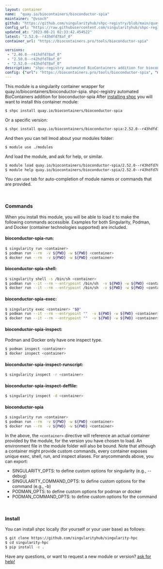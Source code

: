 ```yaml
---
layout: container
name:  "quay.io/biocontainers/bioconductor-spia"
maintainer: "@vsoch"
github: "https://github.com/singularityhub/shpc-registry/blob/main/quay.io/biocontainers/bioconductor-spia/container.yaml"
config_url: "https://raw.githubusercontent.com/singularityhub/shpc-registry/main/quay.io/biocontainers/bioconductor-spia/container.yaml"
updated_at: "2023-08-21 02:33:42.454522"
latest: "2.52.0--r43hdfd78af_0"
container_url: "https://biocontainers.pro/tools/bioconductor-spia"

versions:
 - "2.46.0--r41hdfd78af_0"
 - "2.50.0--r42hdfd78af_0"
 - "2.52.0--r43hdfd78af_0"
description: "shpc-registry automated BioContainers addition for bioconductor-spia"
config: {"url": "https://biocontainers.pro/tools/bioconductor-spia", "maintainer": "@vsoch", "description": "shpc-registry automated BioContainers addition for bioconductor-spia", "latest": {"2.52.0--r43hdfd78af_0": "sha256:7f72e40a39080c6aa743e5218452627aabb1540959c9db683c6e4da82a61b03d"}, "tags": {"2.46.0--r41hdfd78af_0": "sha256:6d02a3b3c635d28d5e0efb1e14bec2a2dfea8453876fa0b893a4db2ba0125d23", "2.50.0--r42hdfd78af_0": "sha256:75c7d27810b56e15dd69cbc5575edb011fc062fe56cd335d2745f8d828ec4553", "2.52.0--r43hdfd78af_0": "sha256:7f72e40a39080c6aa743e5218452627aabb1540959c9db683c6e4da82a61b03d"}, "docker": "quay.io/biocontainers/bioconductor-spia"}
---
```


This module is a singularity container wrapper for quay.io/biocontainers/bioconductor-spia.
shpc-registry automated BioContainers addition for bioconductor-spia
After [installing shpc](#install) you will want to install this container module:


```bash
$ shpc install quay.io/biocontainers/bioconductor-spia
```

Or a specific version:

```bash
$ shpc install quay.io/biocontainers/bioconductor-spia:2.52.0--r43hdfd78af_0
```

And then you can tell lmod about your modules folder:

```bash
$ module use ./modules
```

And load the module, and ask for help, or similar.

```bash
$ module load quay.io/biocontainers/bioconductor-spia/2.52.0--r43hdfd78af_0
$ module help quay.io/biocontainers/bioconductor-spia/2.52.0--r43hdfd78af_0
```

You can use tab for auto-completion of module names or commands that are provided.

<br>

### Commands

When you install this module, you will be able to load it to make the following commands accessible.
Examples for both Singularity, Podman, and Docker (container technologies supported) are included.

#### bioconductor-spia-run:

```bash
$ singularity run <container>
$ podman run --rm  -v ${PWD} -w ${PWD} <container>
$ docker run --rm  -v ${PWD} -w ${PWD} <container>
```

#### bioconductor-spia-shell:

```bash
$ singularity shell -s /bin/sh <container>
$ podman run --it --rm --entrypoint /bin/sh  -v ${PWD} -w ${PWD} <container>
$ docker run --it --rm --entrypoint /bin/sh  -v ${PWD} -w ${PWD} <container>
```

#### bioconductor-spia-exec:

```bash
$ singularity exec <container> "$@"
$ podman run --it --rm --entrypoint ""  -v ${PWD} -w ${PWD} <container> "$@"
$ docker run --it --rm --entrypoint ""  -v ${PWD} -w ${PWD} <container> "$@"
```

#### bioconductor-spia-inspect:

Podman and Docker only have one inspect type.

```bash
$ podman inspect <container>
$ docker inspect <container>
```

#### bioconductor-spia-inspect-runscript:

```bash
$ singularity inspect -r <container>
```

#### bioconductor-spia-inspect-deffile:

```bash
$ singularity inspect -d <container>
```



#### bioconductor-spia

```bash
$ singularity run <container>
$ podman run --rm  -v ${PWD} -w ${PWD} <container>
$ docker run --rm  -v ${PWD} -w ${PWD} <container>
```


In the above, the `<container>` directive will reference an actual container provided
by the module, for the version you have chosen to load. An environment file in the
module folder will also be bound. Note that although a container
might provide custom commands, every container exposes unique exec, shell, run, and
inspect aliases. For anycommands above, you can export:

 - SINGULARITY_OPTS: to define custom options for singularity (e.g., --debug)
 - SINGULARITY_COMMAND_OPTS: to define custom options for the command (e.g., -b)
 - PODMAN_OPTS: to define custom options for podman or docker
 - PODMAN_COMMAND_OPTS: to define custom options for the command

<br>

### Install

You can install shpc locally (for yourself or your user base) as follows:

```bash
$ git clone https://github.com/singularityhub/singularity-hpc
$ cd singularity-hpc
$ pip install -e .
```

Have any questions, or want to request a new module or version? [ask for help!](https://github.com/singularityhub/singularity-hpc/issues)